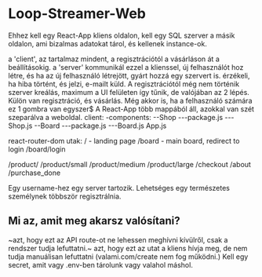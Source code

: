 # Loop-Streamer-Web

Ehhez kell egy React-App kliens oldalon, kell egy SQL szerver a másik oldalon, ami bizalmas adatokat tárol, és kellenek instance-ok.

a 'client', az tartalmaz mindent, a regisztrációtól a vásárláson át a beállításokig.
a 'server' kommunikál ezzel a klienssel, új felhasználót hoz létre, és ha az új felhasználó létrejött, gyárt hozzá egy szervert is.
érzékeli, ha hiba történt, és jelzi, e-mailt küld.
A regisztrációtól még nem történik szerver kreálás, maximum a UI felületen így tűnik, de valójában az 2 lépés. Külön van regisztráció, és vásárlás. Még akkor is, ha a felhasználó számára ez 1 gombra van egyszer$
A React-App több mappából áll, azokkal van szét szeparálva a weboldal.
client:
-components:
--Shop
---package.js
---Shop.js
--Board
---package.js
---Board.js
App.js

react-router-dom utak:
/ - landing page
/board - main board, redirect to login
/board/login

/product/
/product/small
/product/medium
/product/large
/checkout
/about
/purchase_done

Egy username-hez egy server tartozik. Lehetséges egy természetes személynek többször regisztrálnia.


## Mi az, amit meg akarsz valósítani?
  ~azt, hogy ezt az API route-ot ne lehessen meghívni kívülről, csak a rendszer tudja lefuttatni.~
  azt, hogy ezt az utat a kliens hívja meg, de nem tudja manuálisan lefuttatni (valami.com/create nem fog működni.)
  Kell egy secret, amit vagy .env-ben tárolunk vagy valahol máshol.


